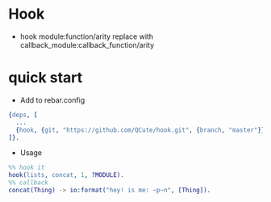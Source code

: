 # Hook
* hook module:function/arity replace with callback_module:callback_function/arity

# quick start
* Add to rebar.config
```erlang
{deps, [
  ...
  {hook, {git, "https://github.com/QCute/hook.git", {branch, "master"}}}
]}.
```

* Usage 
```erlang
%% hook it
hook(lists, concat, 1, ?MODULE).
%% callback 
concat(Thing) -> io:format("hey! is me: ~p~n", [Thing]).
```
